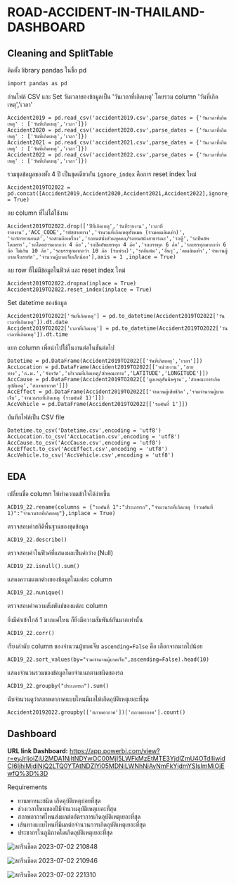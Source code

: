 # ROAD-ACCIDENT-IN-THAILAND-DASHBOARD
## Cleaning and SplitTable
ติดตั้ง library pandas ในชื่อ pd
```
import pandas as pd
```
อ่านไฟล์ CSV และ Set วันเวลาของข้อมูลเป็น 'วันเวลาที่เกิดเหตุ' โดยรวม column 'วันที่เกิดเหตุ','เวลา'
```
Accident2019 = pd.read_csv('accident2019.csv',parse_dates = {'วันเวลาที่เกิดเหตุ' : ['วันที่เกิดเหตุ','เวลา']})
Accident2020 = pd.read_csv('accident2020.csv',parse_dates = {'วันเวลาที่เกิดเหตุ' : ['วันที่เกิดเหตุ','เวลา']})
Accident2021 = pd.read_csv('accident2021.csv',parse_dates = {'วันเวลาที่เกิดเหตุ' : ['วันที่เกิดเหตุ','เวลา']})
Accident2022 = pd.read_csv('accident2022.csv',parse_dates = {'วันเวลาที่เกิดเหตุ' : ['วันที่เกิดเหตุ','เวลา']})
```
รวมชุดข้อมูลของทั้ง 4 ปี เป็นชุดเดียวกัน ```ignore_index``` คือการ reset index ใหม่
```
Accident2019TO2022 = pd.concat([Accident2019,Accident2020,Accident2021,Accident2022],ignore_index = True)
```
ลบ column ที่ไม่ได้ใช้งาน
```
Accident2019TO2022.drop(['ปีที่เกิดเหตุ','วันที่รายงาน','เวลาที่รายงาน','ACC_CODE','รหัสสายทาง','จำนวนที่เกิดเหตุทั้งหมด (รวมคนเดินเท้า)',
'รถจักรยานยนต์','รถสามล้อเครื่อง','รถยนต์นั่งส่วนบุคคล/รถยนต์นั่งสาธารณะ','รถตู้','รถปิคอัพโดยสาร','รถโดยสารมากกว่า 4 ล้อ','รถปิคอัพบรรทุก 4 ล้อ','รถบรรทุก 6 ล้อ','รถบรรทุกมากกว่า 6 ล้อ ไม่เกิน 10 ล้อ','รถบรรทุกมากกว่า 10 ล้อ (รถพ่วง)','รถอีแต๋น','อื่นๆ','คนเดินเท้า','จำนวนผู้บาดเจ็บสาหัส','จำนวนผู้บาดเจ็บเล็กน้อย'],axis = 1 ,inplace = True)
```
ลบ row ที่ไม่มีข้อมูลในฟิวด์ และ reset index ใหม่
```
Accident2019TO2022.dropna(inplace = True)
Accident2019TO2022.reset_index(inplace = True)
```
Set datetime ของข้อมูล
```
Accident2019TO2022['วันที่เกิดเหตุ'] = pd.to_datetime(Accident2019TO2022['วันเวลาที่เกิดเหตุ']).dt.date
Accident2019TO2022['เวลาที่เกิดเหตุ'] = pd.to_datetime(Accident2019TO2022['วันเวลาที่เกิดเหตุ']).dt.time
```
แยก column เพื่อนำไปใช้ในงานต่อในขั้นต่อไป
```
Datetime = pd.DataFrame(Accident2019TO2022[['วันที่เกิดเหตุ','เวลา']])
AccLocation = pd.DataFrame(Accident2019TO2022[['หน่วยงาน','สายทาง','ก.ม.','จังหวัด','บริเวณที่เกิดเหตุ/ลักษณะทาง','LATITUDE','LONGITUDE']])
AccCause = pd.DataFrame(Accident2019TO2022[['มูลเหตุสันนิษฐาน','ลักษณะการเกิดอุบัติเหตุ','สภาพอากาศ']])
AccEffect = pd.DataFrame(Accident2019TO2022[['จำนวนผู้เสียชีวิต','รวมจำนวนผู้บาดเจ็บ','จำนวนรถที่เกิดเหตุ (รวมคันที่ 1)']])
AccVehicle = pd.DataFrame(Accident2019TO2022[['รถคันที่ 1']])
```
บันทึกไฟล์เป็น CSV file
```
Datetime.to_csv('Datetime.csv',encoding = 'utf8')
AccLocation.to_csv('AccLocation.csv',encoding = 'utf8')
AccCause.to_csv('AccCause.csv',encoding = 'utf8')
AccEffect.to_csv('AccEffect.csv',encoding = 'utf8')
AccVehicle.to_csv('AccVehicle.csv',encoding = 'utf8')
```
## EDA
เปลี่ยนชื่อ column ให้ทำความเข้าใจได้ง่ายขึ้น
```
ACD19_22.rename(columns = {"รถคันที่ 1":"ประเภทรถ","จำนวนรถที่เกิดเหตุ (รวมคันที่ 1)":"จำนวนรถที่เกิดเหตุ"},inplace = True)
```
ตรวจสอบค่าสถิติพื้นฐานของชุดข้อมูล
```
ACD19_22.describe()
```
ตรวจสอบค่าในฟิวค์ที่แสดงผลเป็นค่าว่าง (Null)
```
ACD19_22.isnull().sum()
```
แสดงความแตกต่างของข้อมูลในแต่ละ column
```
ACD19_22.nunique()
```
ตรวจสอบค่าความสัมพันธ์ของแต่ละ column

ยิ่งมีค่าเข้าใกล้ 1 มากแค่ไหน ก็ยิ่งมีความสัมพันธ์กันมากเท่านั้น
```
ACD19_22.corr()
```
เรียงลำดับ column ของจำนวนผู้บาดเจ็บ ```ascending=False``` คือ เลือกจากมากไปน้อย
```
ACD19_22.sort_values(by="รวมจำนวนผู้บาดเจ็บ",ascending=False).head(10)
```
แสดงจำนวนรวมของข้อมูลโดยจำแนกตามชนิดของรถ
```
ACD19_22.groupby("ประเภทรถ").sum()
```
นับจำนวนดูว่าสภาพอากาศแบบไหนมีผลให้เกิดอุบัติเหตุเยอะที่สุด
```
Accident20192022.groupby(['สภาพอากาศ'])['สภาพอากาศ'].count()
```
## Dashboard
**URL link Dashboard:** https://app.powerbi.com/view?r=eyJrIjoiZjU2MDA1NjItNDYwOC00MjI5LWFkMzEtMTE3YjdlZmU4OTdlIiwidCI6IjhiMjdiNjQ2LTQ0YTAtNDZlYi05MDNiLWNhNjAyNmFkYjdmYSIsImMiOjEwfQ%3D%3D

Requirements
- ยานพาหนะชนิด เกิดอุบัติเหตุบ่อยที่สุด
- ช่วงเวลาไหนของปีมีจำนวนอุบัติเหตุเยอะที่สุด
- สภาพอากาศไหนส่งผลต่ออัตราการเกิดอุบัติเหตุเยอะที่สุด
- เส้นทางแบบไหนที่มีผลต่อจำนวนการเกิดอุบัติเหตุเยอะที่สุด
- ประชากรในภูมิภาคใดเกิดอุบัติเหตุเยอะที่สุด

![สกรีนช็อต 2023-07-02 210848](https://github.com/setthawat121/ROAD-ACCIDENT-IN-THAILAND-DASHBOARD/assets/96307668/c349acd8-21e4-4451-ab2e-12de175bf1e8)

![สกรีนช็อต 2023-07-02 210946](https://github.com/setthawat121/ROAD-ACCIDENT-IN-THAILAND-DASHBOARD/assets/96307668/4d0c3749-6b61-481b-b38e-6f9826150ec3)

![สกรีนช็อต 2023-07-02 221310](https://github.com/setthawat121/ROAD-ACCIDENT-IN-THAILAND-DASHBOARD/assets/96307668/cd6baf94-1916-49de-9505-36301327aae4)
